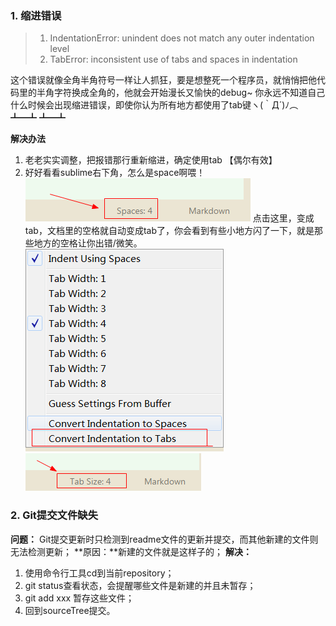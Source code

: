 
### 1. 缩进错误
>1. IndentationError: unindent does not match any outer indentation level
>2. TabError: inconsistent use of tabs and spaces in indentation


这个错误就像全角半角符号一样让人抓狂，要是想整死一个程序员，就悄悄把他代码里的半角字符换成全角的，他就会开始漫长又愉快的debug~
你永远不知道自己什么时候会出现缩进错误，即使你认为所有地方都使用了tab键ヽ(｀Д´)ﾉ︵ ┻━┻ ┻━┻ 

**解决办法**
1. 老老实实调整，把报错那行重新缩进，确定使用tab 【偶尔有效】
2. 好好看看sublime右下角，怎么是space啊喂！
![space](images/space.png)
点击这里，变成tab，文档里的空格就自动变成tab了，你会看到有些小地方闪了一下，就是那些地方的空格让你出错/微笑。
![spaceToTab](images/spaceToTab.png)
![tab](images/tab.png)

### 2. Git提交文件缺失
**问题：**
Git提交更新时只检测到readme文件的更新并提交，而其他新建的文件则无法检测更新；
**原因：**新建的文件就是这样子的；
**解决：**
1. 使用命令行工具cd到当前repository；
2. git status查看状态，会提醒哪些文件是新建的并且未暂存；
3. git add xxx 暂存这些文件；
4. 回到sourceTree提交。